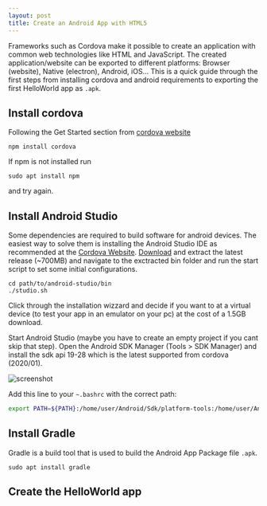 ```yaml
---
layout: post
title: Create an Android App with HTML5
---
```


Frameworks such as Cordova make it possible to create an application with common web technologies like HTML and JavaScript.
The created application/website can be exported to different platforms: Browser (website), Native (electron), Android, iOS...
This is a quick guide through the first steps from installing cordova and android requirements to exporting the first HelloWorld app as `.apk`.


## Install cordova

Following the Get Started section from [cordova website](https://cordova.apache.org/)

```shell
npm install cordova
```

If npm is not installed run 

```shell
sudo apt install npm
```

and try again.

## Install Android Studio
Some dependencies are required to build software for android devices. The easiest way to solve them is installing the Android Studio IDE as recommended at the [Cordova Website](https://cordova.apache.org/docs/en/latest/guide/platforms/android/index.html#requirements-and-support).
[Download](https://developer.android.com/studio/#downloads) and extract the latest release (~700MB) and navigate to the exctracted bin folder and run the start script to set some initial configurations.

```shell
cd path/to/android-studio/bin
./studio.sh
```

Click through the installation wizzard and decide if you want to at a virtual device (to test your app in an emulator on your pc) at the cost of a 1.5GB download. 

Start Android Studio (maybe you have to create an empty project if you cant skip that step).
Open the Android SDK Manager (Tools > SDK Manager) and install the sdk api 19-28 which is the latest supported from cordova (2020/01).

![screenshot](img/screen_sdk_api.png)

Add this line to your `~.bashrc` with the correct path:
```bash
export PATH=${PATH}:/home/user/Android/Sdk/platform-tools:/home/user/Android/Sdk/tools
```

## Install Gradle

Gradle is a build tool that is used to build the Android App Package file `.apk`.
```shell
sudo apt install gradle
```

## Create the HelloWorld app
